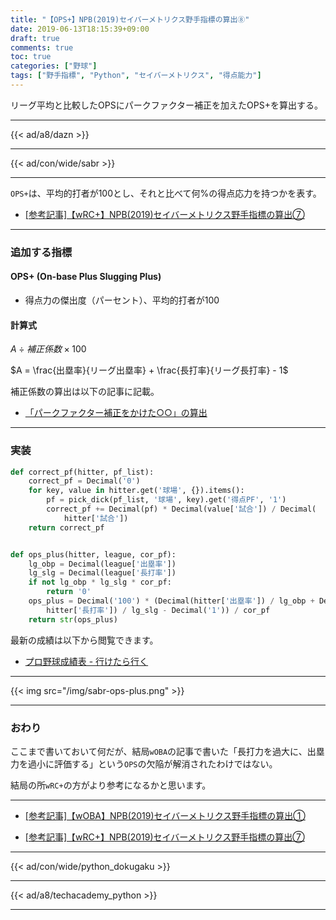```yaml
---
title: "【OPS+】NPB(2019)セイバーメトリクス野手指標の算出⑧"
date: 2019-06-13T18:15:39+09:00
draft: true
comments: true
toc: true
categories: ["野球"]
tags: ["野手指標", "Python", "セイバーメトリクス", "得点能力"]
---
```


リーグ平均と比較したOPSにパークファクター補正を加えたOPS+を算出する。

<!--more-->

---

{{< ad/a8/dazn >}}

---

{{< ad/con/wide/sabr >}}

---

`OPS+`は、平均的打者が100とし、それと比べて何%の得点応力を持つかを表す。

- [[参考記事]【wRC+】NPB(2019)セイバーメトリクス野手指標の算出⑦](https://www.ted027.com/post/sabr-hit-wrc-plus)

---

### 追加する指標

#### OPS+ (On-base Plus Slugging Plus)

- 得点力の傑出度（パーセント）、平均的打者が100

#### 計算式

$A \div 補正係数 \times 100$

$A = \frac{出塁率}{リーグ出塁率} + \frac{長打率}{リーグ長打率} - 1$

補正係数の算出は以下の記事に記載。

- [「パークファクター補正をかけた○○」の算出](https://www.ted027.com/post/ssabr-parkfactor-correct)

---

### 実装

```py
def correct_pf(hitter, pf_list):
    correct_pf = Decimal('0')
    for key, value in hitter.get('球場', {}).items():
        pf = pick_dick(pf_list, '球場', key).get('得点PF', '1')
        correct_pf += Decimal(pf) * Decimal(value['試合']) / Decimal(
            hitter['試合'])
    return correct_pf


def ops_plus(hitter, league, cor_pf):
    lg_obp = Decimal(league['出塁率'])
    lg_slg = Decimal(league['長打率'])
    if not lg_obp * lg_slg * cor_pf:
        return '0'
    ops_plus = Decimal('100') * (Decimal(hitter['出塁率']) / lg_obp + Decimal(
        hitter['長打率']) / lg_slg - Decimal('1')) / cor_pf
    return str(ops_plus)
```

最新の成績は以下から閲覧できます。

- [プロ野球成績表 - 行けたら行く](https://www.ted027.com/records/)

---

{{< img src="/img/sabr-ops-plus.png" >}}

---

### おわり

ここまで書いておいて何だが、結局`wOBA`の記事で書いた「長打力を過大に、出塁力を過小に評価する」という`OPS`の欠陥が解消されたわけではない。

結局の所`wRC+`の方がより参考になるかと思います。

---

- [[参考記事]【wOBA】NPB(2019)セイバーメトリクス野手指標の算出①](https://www.ted027.com/post/sabr-hit-woba)

- [[参考記事]【wRC+】NPB(2019)セイバーメトリクス野手指標の算出⑦](https://www.ted027.com/post/sabr-hit-wrc-plus)

---

{{< ad/con/wide/python_dokugaku >}}

---

{{< ad/a8/techacademy_python >}}

---
